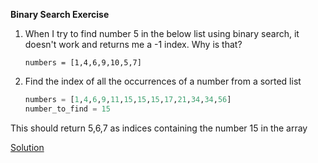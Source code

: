 
**Binary Search Exercise**

1. When I try to find number 5 in the below list using binary search, it doesn't work and returns me a -1 index. Why is that?
    ```
    numbers = [1,4,6,9,10,5,7]
   ```

3. Find the index of all the occurrences of a number from a sorted list
   ```python
   numbers = [1,4,6,9,11,15,15,15,17,21,34,34,56]
   number_to_find = 15
   ```

This should return 5,6,7 as indices containing the number 15 in the array

[Solution](https://github.com/ajaaykumar/PYTHON/blob/master/Python-Coding-Challenges/DSA/1_BinarySearch/Binary_Search_Exercise_Solution.ipynb)



